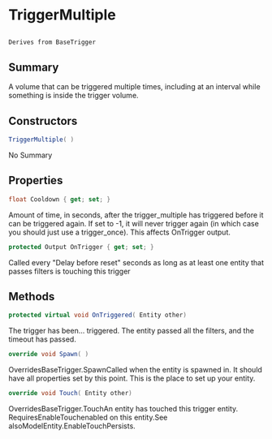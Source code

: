 # TriggerMultiple

## 
```c#
Derives from BaseTrigger
```

## Summary

A volume that can be triggered multiple times, including at an interval while something is inside the trigger volume.
## Constructors

```c#
TriggerMultiple( ) 
```
No Summary
## Properties

```c#
float Cooldown { get; set; } 
```
Amount of time, in seconds, after the trigger_multiple has triggered before it can be triggered again. If set to -1, it will never trigger again (in which case you should just use a trigger_once). This affects OnTrigger output.
```c#
protected Output OnTrigger { get; set; } 
```
Called every "Delay before reset" seconds as long as at least one entity that passes filters is touching this trigger
## Methods

```c#
protected virtual void OnTriggered( Entity other) 
```
The trigger has been... triggered. The entity passed all the filters, and the timeout has passed.
```c#
override void Spawn( ) 
```
OverridesBaseTrigger.SpawnCalled when the entity is spawned in. It should have all properties set by this point.
This is the place to set up your entity.
```c#
override void Touch( Entity other) 
```
OverridesBaseTrigger.TouchAn entity has touched this trigger entity. RequiresEnableTouchenabled on this entity.See alsoModelEntity.EnableTouchPersists.
